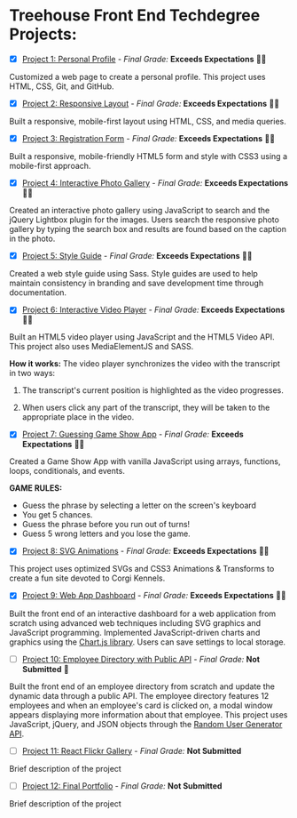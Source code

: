 # Treehouse Front End Techdegree Projects: 

- [x] [Project 1: Personal Profile](https://github.com/kristyburge/techdegree-portfolio-project) - *Final Grade:* **Exceeds Expectations** :100::sparkles:

Customized a web page to create a personal profile. This project uses HTML, CSS, Git, and GitHub.

- [x] [Project 2: Responsive Layout](https://github.com/kristyburge/techdegree-responsive-layout) - *Final Grade:* **Exceeds Expectations** :100::sparkles:

Built a responsive, mobile-first layout using HTML, CSS, and media queries.

- [x] [Project 3: Registration Form](https://github.com/kristyburge/techdegree-registration-form) - *Final Grade:* **Exceeds Expectations** :100::sparkles:

Built a responsive, mobile-friendly HTML5 form and style with CSS3 using a mobile-first approach.

- [x] [Project 4: Interactive Photo Gallery](https://github.com/kristyburge/techdegree-interactive-photo-gallery) - 
*Final Grade:* **Exceeds Expectations** :100::sparkles:

Created an interactive photo gallery using JavaScript to search and the jQuery Lightbox plugin for the images. Users search the responsive photo gallery by typing the search box and results are found based on the caption in the photo. 

- [x] [Project 5: Style Guide](https://github.com/kristyburge/techdegree-style-guide) - 
*Final Grade:* **Exceeds Expectations** :100::sparkles:

Created a web style guide using Sass. Style guides are used to help maintain consistency in branding and save development time through documentation.  

- [x] [Project 6: Interactive Video Player](https://github.com/kristyburge/techdegree-interactive-video-player) - 
*Final Grade:* **Exceeds Expectations** :100::sparkles:

Built an HTML5 video player using JavaScript and the HTML5 Video API. This project also uses MediaElementJS and SASS.

**How it works:**
The video player synchronizes the video with the transcript in two ways:

1. The transcript's current position is highlighted as the video progresses.

2. When users click any part of the transcript, they will be taken to the appropriate place in the video.

- [x] [Project 7: Guessing Game Show App](https://github.com/kristyburge/techdegree-game-show-app) - *Final Grade:* **Exceeds Expectations** :100::sparkles:

Created a Game Show App with vanilla JavaScript using arrays, functions, loops, conditionals, and events.

**GAME RULES:**
* Guess the phrase by selecting a letter on the screen's keyboard
* You get 5 chances.
* Guess the phrase before you run out of turns!
* Guess 5 wrong letters and you lose the game.

- [x] [Project 8: SVG Animations](https://github.com/kristyburge/techdegree-svg-animations) - 
*Final Grade:* **Exceeds Expectations** :100::sparkles:

This project uses optimized SVGs and CSS3 Animations & Transforms to create a fun site devoted to Corgi Kennels. 

- [x] [Project 9: Web App Dashboard](https://github.com/kristyburge/techdegree-web-app-dashboard) - 
*Final Grade:* **Exceeds Expectations** :100::sparkles:

Built the front end of an interactive dashboard for a web application from scratch using advanced web techniques including SVG graphics and JavaScript programming. Implemented JavaScript-driven charts and graphics using the [Chart.js library](https://www.chartjs.org/). Users can save settings to local storage. 

- [ ] [Project 10: Employee Directory with Public API](https://github.com/kristyburge/) - *Final Grade:*  **Not Submitted** :construction:

Built the front end of an employee directory from scratch and update the dynamic data through a public API. The employee directory features 12 employees and when an employee's card is clicked on, a modal window appears displaying more information about that employee. This project uses JavaScript, jQuery, and JSON objects through the [Random User Generator API](https://randomuser.me).

- [ ] [Project 11: React Flickr Gallery](https://github.com/kristyburge/) - *Final Grade:*  **Not Submitted** 

Brief description of the project

- [ ] [Project 12: Final Portfolio](https://github.com/kristyburge/) - *Final Grade:*  **Not Submitted** 

Brief description of the project
